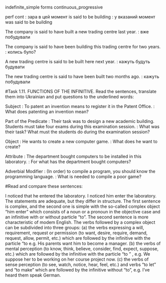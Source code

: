 indefinite_simple forms
continuous_progressive

perf cont
: зара в цей момент is said to be building
: у вказаний момент was said to be building

The company is said to have built a new trading centre last year.
: вже побудували

The company is said to have been building this trading centre for two years.
: колись було?

A new trading centre is said to be built here next year.
: кажуть будуть будувати

The new trading centre is said to have been built two months ago.
: кажуть побудували

#Task 1.11. FUNCTIONS OF THE INFINITIVE. Read the sentences, translate them into Ukrainian and put questions to the underlined words:

Subject
: To patent an invention means to register it in the Patent Office.
: What does patenting an invention mean?

Part of the Predicate
: Their task was to design a new academic building. Students must take four exams during this examination session.
: What was their task? What must the students do during the examination session?

Object
: He wants to create a new computer game.
: What does he want to create?

Attribute
: The department bought computers to be installed in this laboratory.
: For what has the department bought computers?

Adverbial Modifier
: (In order) to compile a program, you should know the programming language.
: What is needed to compile a poor game?

#Read and compare these sentences:

I noticed that he entered the laboratory.
I noticed him enter the laboratory.
The statements are adequate, but they differ in structure. The first sentence is
complex, and the second one is simple with the so-called complex object “him
enter” which consists of a noun or a pronoun in the objective case and an infinitive with
or without particle “to”. The second sentence is more characteristic of modem English.
The verbs followed by a complex object can be subdivided into three groups:
(a) the verbs expressing a will, requirement, request or permission (to want, desire,
require, demand, request, allow, permit, etc.) which are followed by the infinitive with
the particle “to
e.g.
His parents want him to become a manager.
(b) the verbs of mental perception (to know, think, believe, consider, find, expect,
suppose, etc.) which are followed by the infinitive with the particle “to ” , e.g.
We suppose her to be working on her course project now.
(c) the verbs of sense perception (to see, watch, notice, hear, feel, etc.) and verbs “to let”
and “to make” which are followed by the infinitive without “to”, e.g.
I’ve heard them speak German.
